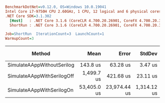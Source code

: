 ``` ini

BenchmarkDotNet=v0.12.0, OS=Windows 10.0.19041
Intel Core i7-9750H CPU 2.60GHz, 1 CPU, 12 logical and 6 physical cores
.NET Core SDK=3.1.302
  [Host]   : .NET Core 3.1.6 (CoreCLR 4.700.20.26901, CoreFX 4.700.20.31603), X64 RyuJIT
  ShortRun : .NET Core 3.1.6 (CoreCLR 4.700.20.26901, CoreFX 4.700.20.31603), X64 RyuJIT

Job=ShortRun  IterationCount=3  LaunchCount=1  
WarmupCount=3  

```
|                     Method |        Mean |        Error |      StdDev |  Ratio | RatioSD |     Gen 0 |    Gen 1 | Gen 2 |  Allocated |
|--------------------------- |------------:|-------------:|------------:|-------:|--------:|----------:|---------:|------:|-----------:|
| SimulateAAppWithoutSerilog |    143.8 us |     63.28 us |     3.47 us |   1.00 |    0.00 |    6.3477 |   0.7324 |     - |   39.16 KB |
| SimulateAAppWithSerilogOff |  1,499.7 us |    421.68 us |    23.11 us |  10.43 |    0.40 |  439.4531 |  54.6875 |     - |    2702 KB |
|  SimulateAAppWithSerilogOn | 53,405.0 us | 23,974.44 us | 1,314.12 us | 371.55 |   17.64 | 7700.0000 | 100.0000 |     - | 47214.6 KB |

